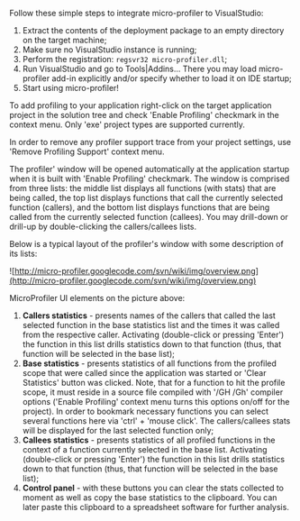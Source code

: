 Follow these simple steps to integrate micro-profiler to VisualStudio:
  1. Extract the contents of the deployment package to an empty directory on the target machine;
  1. Make sure no VisualStudio instance is running;
  1. Perform the registration: `regsvr32 micro-profiler.dll`;
  1. Run VisualStudio and go to Tools|Addins... There you may load micro-profiler add-in explicitly and/or specify whether to load it on IDE startup;
  1. Start using micro-profiler!

To add profiling to your application right-click on the target application project in the solution tree and check 'Enable Profiling' checkmark in the context menu. Only 'exe' project types are supported currently.

In order to remove any profiler support trace from your project settings, use 'Remove Profiling Support' context menu.

The profiler' window will be opened automatically at the application startup when it is built with 'Enable Profiling' checkmark. The window is comprised from three lists: the middle list displays all functions (with stats) that are being called, the top list displays functions that call the currently selected function (callers), and the bottom list displays functions that are being called from the currently selected function (callees). You may drill-down or drill-up by double-clicking the callers/callees lists.

Below is a typical layout of the profiler's window with some description of its lists:

![http://micro-profiler.googlecode.com/svn/wiki/img/overview.png](http://micro-profiler.googlecode.com/svn/wiki/img/overview.png)

MicroProfiler UI elements on the picture above:
  1. **Callers statistics** - presents names of the callers that called the last selected function in the base statistics list and the times it was called from the respective caller. Activating (double-click or pressing 'Enter') the function in this list drills statistics down to that function (thus, that function will be selected in the base list);
  1. **Base statistics** - presents statistics of all functions from the profiled scope that were called since the application was started or 'Clear Statistics' button was clicked. Note, that for a function to hit the profile scope, it must reside in a source file compiled with '/GH /Gh' compiler options ('Enable Profiling' context menu turns this options on/off for the project). In order to bookmark necessary functions you can select several functions here via 'ctrl' + 'mouse click'. The callers/callees stats will be displayed for the last selected function only;
  1. **Callees statistics** - presents statistics of all profiled functions in the context of a function currently selected in the base list. Activating (double-click or pressing 'Enter') the function in this list drills statistics down to that function (thus, that function will be selected in the base list);
  1. **Control panel** - with these buttons you can clear the stats collected to moment as well as copy the base statistics to the clipboard. You can later paste this clipboard to a spreadsheet software for further analysis.
